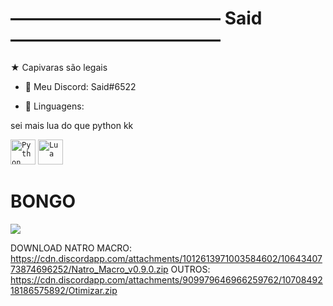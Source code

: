 # ―――――――――――― Said ――――――――――――
★ Capivaras são legais
- 💬 Meu Discord: Said#6522

- 💼 Linguagens:

sei mais lua do que python kk

<code><img width="40px" src="https://img.icons8.com/color/4x/000000/python.png" title="Python"/></code>
<code><img width="40px" src="https://upload.wikimedia.org/wikipedia/commons/thumb/c/cf/Lua-Logo.svg/947px-Lua-Logo.svg.png" title="Lua"/></code>

# BONGO
<img src="https://media.discordapp.net/attachments/512523084683673610/884262295528677466/Bongo.gif">

DOWNLOAD NATRO MACRO: https://cdn.discordapp.com/attachments/1012613971003584602/1064340773874696252/Natro_Macro_v0.9.0.zip
OUTROS: https://cdn.discordapp.com/attachments/909979646966259762/1070849218186575892/Otimizar.zip



